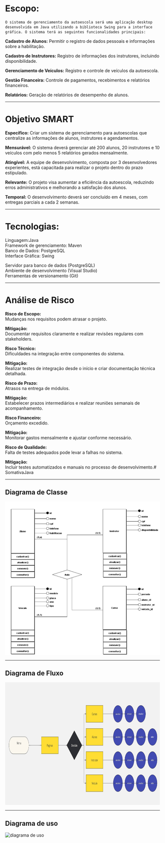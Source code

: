 <b><h1>Escopo:</h1></b>

    O sistema de gerenciamento da autoescola será uma aplicação desktop desenvolvida em Java utilizando a biblioteca Swing para a interface gráfica. O sistema terá as seguintes funcionalidades principais:

<b>Cadastro de Alunos:</b> Permitir o registro de dados pessoais e informações sobre a habilitação.

<b>Cadastro de Instrutores:</b> Registro de informações dos instrutores, incluindo disponibilidade.

<b>Gerenciamento de Veículos:</b> Registro e controle de veículos da autoescola.

<b>Gestão Financeira:</b> Controle de pagamentos, recebimentos e relatórios financeiros.

<b>Relatórios:</b> Geração de relatórios de desempenho de alunos.

<hr>

<b><h1>Objetivo SMART</h1></b>

<b>Específico:</b> Criar um sistema de gerenciamento para autoescolas que centralize as informações de alunos, instrutores e agendamentos.

<b>Mensurável:</b> O sistema deverá gerenciar até 200 alunos, 20 instrutores e 10 veículos com pelo menos 5 relatórios gerados mensalmente.

<b>Atingível:</b> A equipe de desenvolvimento, composta por 3 desenvolvedores experientes, está capacitada para realizar o projeto dentro do prazo estipulado.

<b>Relevante:</b> O projeto visa aumentar a eficiência da autoescola, reduzindo erros administrativos e melhorando a satisfação dos alunos.

<b>Temporal:</b> O desenvolvimento deverá ser concluído em 4 meses, com entregas parciais a cada 2 semanas.

<hr>

<b><h1>Tecnologias:</h1></b>

Linguagem:Java <br>
Framework de gerenciamento: Maven<br>
Banco de Dados: PostgreSQL<br>
Interface Gráfica: Swing



Servidor para banco de dados (PostgreSQL)<br>
Ambiente de desenvolvimento (Visual Studio) <br>
Ferramentas de versionamento (Git)

<hr>
<b><h1>Análise de Risco</h1> </b>
<b>Risco de Escopo:</b> <br>Mudanças nos requisitos podem atrasar o projeto.

<b>Mitigação: </b><br> Documentar requisitos claramente e realizar revisões regulares com stakeholders.

<b>Risco Técnico:</b><br> Dificuldades na integração entre componentes do sistema.

<b>Mitigação:</b> <br> Realizar testes de integração desde o início e criar documentação técnica detalhada.

<b>Risco de Prazo:</b> <br> Atrasos na entrega de módulos.

<b>Mitigação:</b> <br> Estabelecer prazos intermediários e realizar reuniões semanais de acompanhamento.

<b>Risco Financeiro:</b> <br> Orçamento excedido.

<b>Mitigação:</b> <br> Monitorar gastos mensalmente e ajustar conforme necessário.

<b>Risco de Qualidade:</b> <br>Falta de testes adequados pode levar a falhas no sistema.

<b>Mitigação:</b> <br> Incluir testes automatizados e manuais no processo de desenvolvimento.# SomativaJava

<hr>

<b><h2>Diagrama de Classe</h2></b>
<img src="diagrama_classe.png" alt="diagrama de classe" width="550px" height="500px">

<hr>

<b><h2>Diagrama de Fluxo</h2></b>
<img src="diagrama_fluxo.jpg" alt="diagrama de fluxo" width="750px" height="400px">

<hr>

<b><h2>Diagrama de uso</h2></b>
<img src="diagrama_uso.png" alt="diagrama de uso" width="750px" height="400px">